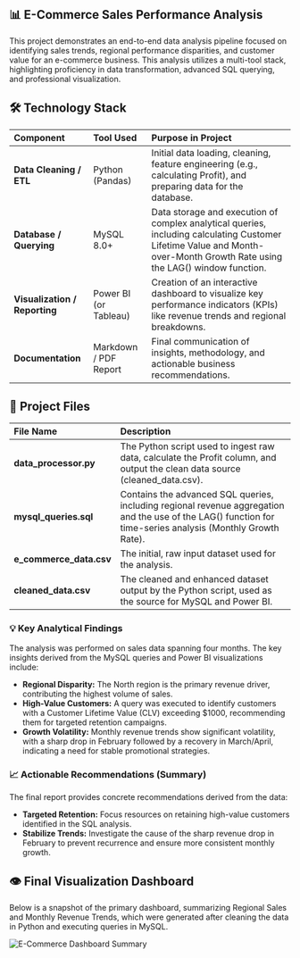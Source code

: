   ## 📊 E-Commerce Sales Performance Analysis

This project demonstrates an end-to-end data analysis pipeline focused on identifying sales trends, regional performance disparities, and customer value for an e-commerce business. This analysis utilizes a multi-tool stack, highlighting proficiency in data transformation, advanced SQL querying, and professional visualization.

 
 ## 🛠️ Technology Stack 

| Component | Tool Used | Purpose in Project |
| :--- | :--- | :--- |
| **Data Cleaning / ETL** | Python (Pandas) | Initial data loading, cleaning, feature engineering (e.g., calculating Profit), and preparing data for the database. |
| **Database / Querying** | MySQL 8.0+ | Data storage and execution of complex analytical queries, including calculating Customer Lifetime Value and Month-over-Month Growth Rate using the LAG() window function. |
| **Visualization / Reporting** | Power BI (or Tableau) | Creation of an interactive dashboard to visualize key performance indicators (KPIs) like revenue trends and regional breakdowns. |
| **Documentation** | Markdown / PDF Report | Final communication of insights, methodology, and actionable business recommendations. |



## 📂  Project Files  

| File Name | Description |
| :--- | :--- |
| **data_processor.py** | The Python script used to ingest raw data, calculate the Profit column, and output the clean data source (cleaned_data.csv). |
| **mysql_queries.sql** | Contains the advanced SQL queries, including regional revenue aggregation and the use of the LAG() function for time-series analysis (Monthly Growth Rate). |
| **e_commerce_data.csv** | The initial, raw input dataset used for the analysis. |
| **cleaned_data.csv** | The cleaned and enhanced dataset output by the Python script, used as the source for MySQL and Power BI. |



### 💡 Key Analytical Findings

The analysis was performed on sales data spanning four months. The key insights derived from the MySQL queries and Power BI visualizations include:

* **Regional Disparity:** The North region is the primary revenue driver, contributing the highest volume of sales.
* **High-Value Customers:** A query was executed to identify customers with a Customer Lifetime Value (CLV) exceeding $1000, recommending them for targeted retention campaigns.
* **Growth Volatility:** Monthly revenue trends show significant volatility, with a sharp drop in February followed by a recovery in March/April, indicating a need for stable promotional strategies.

### 📈 Actionable Recommendations (Summary)

The final report provides concrete recommendations derived from the data:

* **Targeted Retention:** Focus resources on retaining high-value customers identified in the SQL analysis.
* **Stabilize Trends:** Investigate the cause of the sharp revenue drop in February to prevent recurrence and ensure more consistent monthly growth.

## 👁️ Final Visualization Dashboard

Below is a snapshot of the primary dashboard, summarizing Regional Sales and Monthly Revenue Trends, which were generated after cleaning the data in Python and executing queries in MySQL.

![E-Commerce Dashboard Summary]([YOUR_IMAGE_LINK_HERE](https://github.com/SamyaDutta2026/ECommerce_Data_Analysis/blob/main/Sales%20analysis.png))

